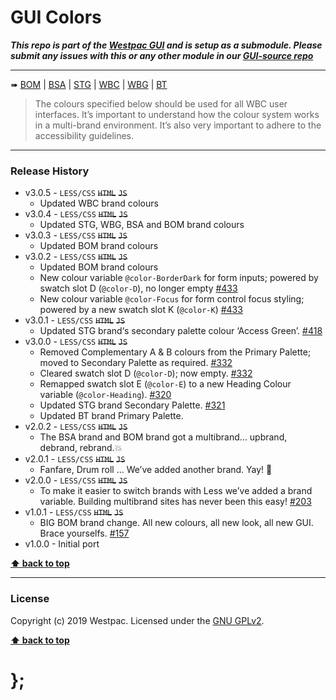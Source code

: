 GUI Colors
==========

***This repo is part of the [Westpac GUI](http://gel.westpacgroup.com.au/GUI/) and is setup as a submodule. Please submit any issues with this or any other module in our [GUI-source repo](https://github.com/WestpacCXTeam/GUI-source/issues)***

----------------------------------------------------------------------------------------------------------------------------------------------------------------

➠
[BOM](http://westpaccxteam.github.io/GUI_colors/tests/BOM/) |
[BSA](http://westpaccxteam.github.io/GUI_colors/tests/BSA/) |
[STG](http://westpaccxteam.github.io/GUI_colors/tests/STG/) |
[WBC](http://westpaccxteam.github.io/GUI_colors/tests/WBC/) |
[WBG](http://westpaccxteam.github.io/GUI_colors/tests/WBG/) |
[BT](http://westpaccxteam.github.io/GUI_colors/tests/BT/)

> The colours specified below should be used for all WBC user interfaces. It’s important to understand how the colour system works in a multi-brand environment. It’s also very important to adhere to the accessibility guidelines.

----------------------------------------------------------------------------------------------------------------------------------------------------------------


### Release History

* v3.0.5 - `LESS/CSS` ~~`HTML`~~ ~~`JS`~~
	* Updated WBC brand colours
* v3.0.4 - `LESS/CSS` ~~`HTML`~~ ~~`JS`~~
	* Updated STG, WBG, BSA and BOM brand colours
* v3.0.3 - `LESS/CSS` ~~`HTML`~~ ~~`JS`~~
	* Updated BOM brand colours
* v3.0.2 - `LESS/CSS` ~~`HTML`~~ ~~`JS`~~
	* Updated BOM brand colours
	* New colour variable `@color-BorderDark` for form inputs; powered by swatch slot D (`@color-D`), no longer empty
		[#433](https://github.com/WestpacCXTeam/GUI-source/issues/433)
	* New colour variable `@color-Focus` for form control focus styling; powered by a new swatch slot K (`@color-K`)
		[#433](https://github.com/WestpacCXTeam/GUI-source/issues/433)
* v3.0.1 - `LESS/CSS` ~~`HTML`~~ ~~`JS`~~
	* Updated STG brand‘s secondary palette colour ‘Access Green’.
		[#418](https://github.com/WestpacCXTeam/GUI-source/issues/418)
* v3.0.0 - `LESS/CSS` ~~`HTML`~~ ~~`JS`~~
	* Removed Complementary A & B colours from the Primary Palette; moved to Secondary Palette as required.
		[#332](https://github.com/WestpacCXTeam/GUI-source/issues/332)
	* Cleared swatch slot D (`@color-D`); now empty.
		[#332](https://github.com/WestpacCXTeam/GUI-source/issues/332)
	* Remapped swatch slot E (`@color-E`) to a new Heading Colour variable (`@color-Heading`).
		[#320](https://github.com/WestpacCXTeam/GUI-source/issues/320)
	* Updated STG brand Secondary Palette.
		[#321](https://github.com/WestpacCXTeam/GUI-source/issues/321)
	* Updated BT brand Primary Palette.
* v2.0.2 - `LESS/CSS` ~~`HTML`~~ ~~`JS`~~
	* The BSA brand and BOM brand got a multibrand… upbrand, debrand, rebrand.💥
* v2.0.1 - `LESS/CSS` ~~`HTML`~~ ~~`JS`~~
	* Fanfare, Drum roll … We’ve added another brand. Yay! :clap:
* v2.0.0 - `LESS/CSS` ~~`HTML`~~ ~~`JS`~~
	* To make it easier to switch brands with Less we’ve added a brand variable. Building multibrand sites has never been this easy!
		[#203](https://github.com/WestpacCXTeam/GUI-source/issues/203)
* v1.0.1 - `LESS/CSS` ~~`HTML`~~ ~~`JS`~~
	* BIG BOM brand change. All new colours, all new look, all new GUI. Brace yourselfs.
		[#157](https://github.com/WestpacCXTeam/GUI-source/issues/157)
* v1.0.0 - Initial port

**[⬆ back to top](#content)**


----------------------------------------------------------------------------------------------------------------------------------------------------------------


### License

Copyright (c) 2019 Westpac. Licensed under the [GNU GPLv2](https://raw.githubusercontent.com/WestpacCXTeam/GUI_colors/master/LICENSE).

**[⬆ back to top](#content)**

# };
